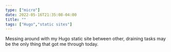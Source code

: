 ```yaml
---
type: ["micro"]
date: 2022-05-16T21:35:08-04:00
title: ""
tags: ["Hugo","static sites"]
---
```

Messing around with my Hugo static site between other, draining tasks may be the only thing that got me through today.
